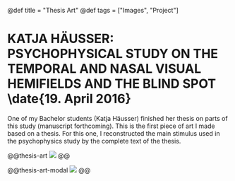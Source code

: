 @def title = "Thesis Art"
@def tags = ["Images", "Project"]

# KATJA HÄUSSER: PSYCHOPHYSICAL STUDY ON THE TEMPORAL AND NASAL VISUAL HEMIFIELDS AND THE BLIND SPOT \date{19. April 2016}
One of my Bachelor students (Katja Häusser) finished her thesis on parts of this study (manuscript forthcoming). This is the first piece of art I made based on a thesis. For this one, I reconstructed the main stimulus used in the psychophysics study by the complete text of the thesis.



@@thesis-art
![](/assets/thesis-art/a2_katja.jpg)
@@

@@thesis-art-modal
![](/assets/thesis-art/a2_katja.jpg)
@@
